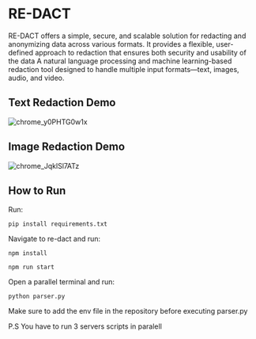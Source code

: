 # RE-DACT
RE-DACT offers a simple, secure, and scalable solution for redacting and anonymizing data across various formats.
It provides a flexible, user-defined approach to redaction that ensures both security and usability of the data
A natural language processing and machine learning-based redaction tool designed to handle multiple input formats—text, images, audio, and video.

## Text Redaction Demo

![chrome_y0PHTG0w1x](https://github.com/user-attachments/assets/21f669dc-cac3-45b2-874b-e38a9f23d157)

## Image Redaction Demo

![chrome_JqklSl7ATz](https://github.com/user-attachments/assets/ccffcc07-3517-42a6-a85d-1bdc9c727fac)

## How to Run
Run:

```pip install requirements.txt```

Navigate to re-dact and run:

```npm install```

```npm run start```

Open a parallel terminal and run:

```python parser.py```

Make sure to add the env file in the repository before executing parser.py

P.S You have to run 3 servers scripts in paralell
